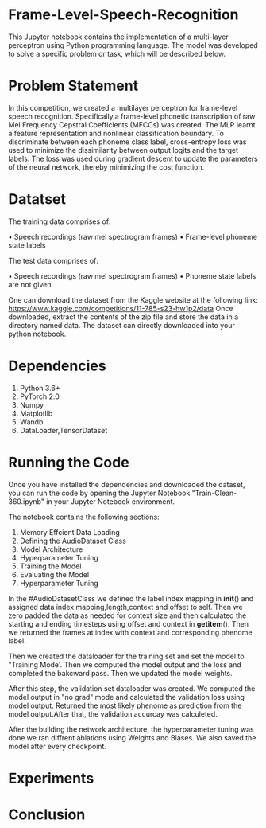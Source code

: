 # Frame-Level-Speech-Recognition

This Jupyter notebook contains the implementation of a multi-layer perceptron using Python programming language. The model was developed to solve a specific problem or task, which will be described below.

# Problem Statement
In this competition, we created a multilayer perceptron for frame-level speech recognition. Specifically,a frame-level phonetic transcription of raw Mel Frequency Cepstral Coefficients (MFCCs) was created. The MLP learnt a feature representation and nonlinear classification boundary. To discriminate between each phoneme class label, cross-entropy loss was used to minimize the dissimilarity between output logits and the target labels. The loss was used during gradient descent to update the parameters of the neural network, thereby minimizing the cost function.

# Datatset
 The training data comprises of:
 
• Speech recordings (raw mel spectrogram frames)
• Frame-level phoneme state labels

The test data comprises of:

• Speech recordings (raw mel spectrogram frames)
• Phoneme state labels are not given

One can download the dataset from the Kaggle website at the following link: https://www.kaggle.com/competitions/11-785-s23-hw1p2/data Once downloaded, extract the contents of the zip file and store the data in a directory named data. The dataset can directly downloaded into your python notebook.

# Dependencies

1. Python 3.6+
2. PyTorch 2.0
3. Numpy
4. Matplotlib
5. Wandb
6. DataLoader,TensorDataset

# Running the Code
Once you have installed the dependencies and downloaded the dataset, you can run the code by opening the Jupyter Notebook "Train-Clean-360.ipynb" in your Jupyter Notebook environment. 

The notebook contains the following sections:

1. Memory Effcient Data Loading
2. Defining the AudioDataset Class
4. Model Architecture
5. Hyperparameter Tuning
6. Training the Model
7. Evaluating the Model
8. Hyperparameter Tuning


In the #AudioDatasetClass we defined the label index mapping in __init__() and assigned data index mapping,length,context and offset to self. Then we zero padded the data as needed for context size and then calculated the starting and ending timesteps using offset and context in __getitem__(). Then we returned the frames at index with context and corresponding phenome label.

Then we created the dataloader for the training set and set the model to "Training Mode'. Then we computed the model output and the loss and completed the bakcward pass. Then we updated the model weights.

After this step, the validation set dataloader was created. We computed the model output in "no grad" mode and calculated the validation loss using model output. Returned the most likely phenome as prediction from the model output.After that, the validation accurcay was calculeted.

After the building the network architecture, the hyperparameter tuning was done we ran diffrent ablations using Weights and Biases. We also saved the model after every checkpoint.

# Experiments




# Conclusion




